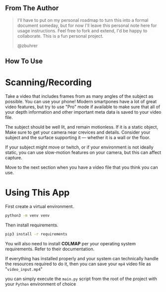 ## **From The Author**

> I'll have to put on my personal roadmap to turn this into a formal document someday, but for now I'll leave this personal note here for usage instructions. Feel free to fork and extend, I'd be happy to collaborate. This is a fun personal project.
>
> @zbuhrer

## How To Use 
# Scanning/Recording 

Take a video that includes frames from as many angles of the subject as possible. You can use your phone! Modern smartpones have a lot of great video features, but try to use "Pro" mode if available to make sure that all of your depth information and other important meta data is saved to your video file.  

The subject should be well lit, and remain motionless. If it is a static object, Make sure to get your camera near crevices and details. Consider your subject and the surface supporting it — whether it is a wall or the floor. 

If your subject might move or twitch, or if your environment is not ideally static, you can use slow-motion features on your camera, but this can affect capture. 

Move to the next section when you have a video file that you think you can use.

# Using This App

First create a virtual environment.

```sh
python3 -m venv venv
```

Then install requirements. 

```sh
pip3 install -r requirements
```

You will also need to install **COLMAP** per your operating system requirements. Refer to their documentation.

If everything has installed properly and your system can technically handle the resources required to do it, then you can save your `mp4` video file as "`video_input.mp4`"

 you can simply execute the `main.py` script from the root of the project with your `Python`  environment of choice 

